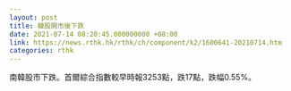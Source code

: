```yaml
---
layout: post
title: 韓股開市後下跌
date: 2021-07-14 08:20:45.000000000 +08:00
link: https://news.rthk.hk/rthk/ch/component/k2/1600641-20210714.htm
categories: rthk
---
```


南韓股市下跌。首爾綜合指數較早時報3253點，跌17點，跌幅0.55%。
